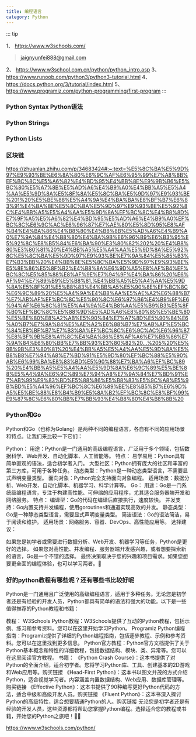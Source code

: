 ```yaml
---
title: 编程语言
category: Python
---
```


::: tip

1、 https://www.w3schools.com/
> jaignyunfei888@gmail.com

2、 https://www.w3school.com.cn/python/python_intro.asp
3、 https://www.runoob.com/python3/python3-tutorial.html
4、 https://docs.python.org/3/tutorial/index.html
5、 https://www.programiz.com/python-programming/first-program
:::

### Python Syntax   Python语法

### Python Strings

### Python Lists




### 区块链

https://zhuanlan.zhihu.com/p/34683424#:~:text=%E5%8C%BA%E5%9D%97%E9%93%BE%E6%8A%80%E6%9C%AF%E6%95%99%E7%A8%8B%EF%BC%8C%E5%A6%82%E4%BD%95%E4%BB%8E%E9%9B%B6%E5%BC%80%E5%A7%8B%E5%AD%A6%E4%B9%A0%E4%BB%A5%E5%A4%AA%E5%9D%8A%E5%8F%8A%E5%8C%BA%E5%9D%97%E9%93%BE%201%20%E5%BE%88%E5%A4%9A%E4%BA%BA%E8%BF%B7%E6%83%91%E4%BA%8E%E5%8C%BA%E5%9D%97%E9%93%BE%E5%92%8C%E4%BB%A5%E5%A4%AA%E5%9D%8A%EF%BC%8C%E4%B8%8D%E7%9F%A5%E5%A6%82%E4%BD%95%E5%AD%A6%E4%B9%A0%EF%BC%8C%E6%9C%AC%E6%96%87%E7%AE%80%E5%8D%95%E8%AF%B4%E4%BA%86%E4%B8%80%E4%B8%8B%E5%AD%A6%E4%B9%A0%E7%9A%84%E4%B8%80%E4%BA%9B%E6%96%B9%E6%B3%95%E5%92%8C%E8%B5%84%E6%BA%90%E3%80%82%202%20%E4%B8%80%E3%80%81%20%E4%BB%A5%E5%A4%AA%E5%9D%8A%E5%92%8C%E5%8C%BA%E5%9D%97%E9%93%BE%E7%9A%84%E5%85%B3%E7%B3%BB%20%E4%BB%8E%E5%8C%BA%E5%9D%97%E9%93%BE%E5%8E%86%E5%8F%B2%E4%B8%8A%E6%9D%A5%E8%AF%B4%EF%BC%8C%E5%85%88%E8%AF%9E%E7%94%9F%E4%BA%86%20%E6%AF%94%E7%89%B9%E5%B8%81,%E4%BB%A5%E5%A4%AA%E5%9D%8A%E5%8F%91%E5%B8%83%E4%BB%A5%E5%90%8E%EF%BC%8C%E6%9C%89%20%E5%A4%9A%E4%B8%AA%E5%AE%A2%E6%88%B7%E7%AB%AF%EF%BC%8C%E5%90%8C%E6%97%B6%E4%B9%9F%E6%94%AF%E6%8C%81%E5%A4%9A%E4%B8%AA%E5%B9%B3%E5%8F%B0%EF%BC%8C%E5%88%9D%E5%AD%A6%E8%80%85%E5%BE%80%E5%BE%80%E8%A2%AB%E5%90%84%E7%A7%8D%E5%90%84%E6%A0%B7%E7%9A%84%E5%AE%A2%E6%88%B7%E7%AB%AF%E5%BC%84%E8%BF%B7%E7%B3%8A%EF%BC%8C%E6%9C%AC%E6%96%87%E8%BF%9B%E8%A1%8C%E4%BA%86%E8%AF%A6%E7%BB%86%E7%9A%84%E6%80%BB%E7%BB%93%E3%80%82%20...%205%20%E5%9B%9B%E3%80%81%20%E4%BB%A5%E5%A4%AA%E5%9D%8A%E5%B8%B8%E7%94%A8%E7%BD%91%E5%9D%80%EF%BC%88%E5%90%AB%E6%99%BA%E8%83%BD%E5%90%88%E7%BA%A6%EF%BC%89%20%E4%BB%A5%E5%A4%AA%E5%9D%8A%E6%9C%89%E5%BE%88%E5%A4%9A%E6%9C%89%E7%94%A8%E7%9A%84%E7%BD%91%E7%AB%99%E9%83%BD%E5%88%86%E5%B8%83%E5%9C%A8%E5%9B%BD%E5%A4%96%EF%BC%8C%E6%89%BE%E8%B5%B7%E6%9D%A5%E5%BE%88%E8%B4%B9%E5%8A%B2%EF%BC%8C%E8%BF%99%E9%87%8C%E6%80%BB%E7%BB%93%E4%B8%80%E4%B8%8B%20

### Python和Go
Python和Go（也称为Golang）是两种不同的编程语言，各自有不同的应用场景和特点。让我们来比较一下它们：

Python：
用途：Python是一门通用的高级编程语言，广泛用于多个领域，包括数据科学、Web开发、自动化脚本、人工智能等。
特点：
易学易用：Python具有简单直观的语法，适合初学者入门。
大型社区：Python拥有庞大的社区和丰富的第三方库，可用于各种任务。
动态类型：Python是一种动态类型语言，不需要显式声明变量类型。
面向对象：Python完全支持面向对象编程。
适用场景：数据分析、Web开发、自动化脚本、机器学习、科学计算等。
Go：
用途：Go是一门系统级编程语言，专注于构建高性能、可伸缩的应用程序，尤其适合服务器端开发和网络服务。
特点：
编译型：Go的代码在编译后直接执行，速度较快。
并发支持：Go内置支持并发编程，使用goroutines和通道实现高效的并发。
静态类型：Go是一种静态类型语言，需要显式声明变量类型。
简洁语法：Go的语法简洁，易于阅读和维护。
适用场景：网络服务、容器、DevOps、高性能应用等。
选择建议：

如果您是初学者或需要进行数据分析、Web开发、机器学习等任务，Python是更好的选择。
如果您对高性能、并发编程、服务器端开发感兴趣，或者想要探索新的语言，Go是一个不错的选择。
最终决策取决于您的兴趣和项目需求。如果您想要更全面的编程体验，也可以学习两者。🚀

### 好的python教程有哪些呢？还有哪些书比较好呢
Python是一门通用且广泛使用的高级编程语言，适用于多种任务。无论您是初学者还是有经验的开发人员，Python都具有简单的语法和强大的功能。以下是一些值得推荐的Python教程和书籍：

教程：
W3Schools Python教程：W3Schools提供了互动的Python教程，包括示例、练习和参考资料。您可以在这里开始学习Python。
Programiz Python编程指南：Programiz提供了详细的Python编程指南，包括逐步教程、示例和参考资料。您可以在这里找到更多信息。
Python官方教程：Python官方文档提供了关于Python基本概念和特性的详细教程，包括数据结构、模块、类、异常等。您可以在这里阅读官方教程。
书籍：
《Python Crash Course》：这本书提供了对Python的全面介绍，适合初学者。您将学习Python库、工具、创建基本的2D游戏和Web应用等。购买链接
《Head-First Python》：这本书以图文并茂的方式介绍Python，适合视觉学习者。内容涵盖内置数据结构、Web应用、数据库管理等。购买链接
《Effective Python》：这本书提供了90种编写更好Python代码的方法，适合中级和高级开发人员。购买链接
《Fluent Python》：这本书深入探讨Python的高级特性，适合想要精通Python的人。购买链接
无论您是初学者还是有经验的开发人员，这些资源都将帮助您掌握Python编程。选择适合您的教程或书籍，开始您的Python之旅吧！🐍🚀


https://www.w3schools.com/python/
